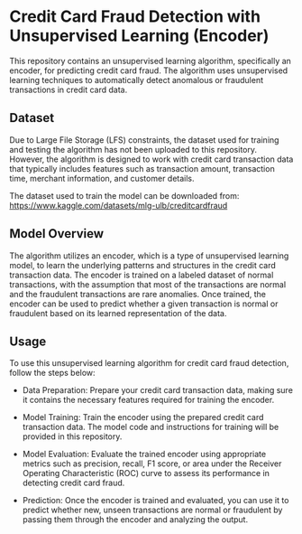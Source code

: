 # Credit Card Fraud Detection with Unsupervised Learning (Encoder)
This repository contains an unsupervised learning algorithm, specifically an encoder, for predicting credit card fraud. The algorithm uses unsupervised learning techniques to automatically detect anomalous or fraudulent transactions in credit card data.

## Dataset
Due to Large File Storage (LFS) constraints, the dataset used for training and testing the algorithm has not been uploaded to this repository. However, the algorithm is designed to work with credit card transaction data that typically includes features such as transaction amount, transaction time, merchant information, and customer details.

The dataset used to train the model can be downloaded from: https://www.kaggle.com/datasets/mlg-ulb/creditcardfraud

## Model Overview
The algorithm utilizes an encoder, which is a type of unsupervised learning model, to learn the underlying patterns and structures in the credit card transaction data. The encoder is trained on a labeled dataset of normal transactions, with the assumption that most of the transactions are normal and the fraudulent transactions are rare anomalies. Once trained, the encoder can be used to predict whether a given transaction is normal or fraudulent based on its learned representation of the data.

## Usage
To use this unsupervised learning algorithm for credit card fraud detection, follow the steps below:

- Data Preparation: Prepare your credit card transaction data, making sure it contains the necessary features required for training the encoder.

- Model Training: Train the encoder using the prepared credit card transaction data. The model code and instructions for training will be provided in this repository.

- Model Evaluation: Evaluate the trained encoder using appropriate metrics such as precision, recall, F1 score, or area under the Receiver Operating Characteristic (ROC) curve to assess its performance in detecting credit card fraud.

- Prediction: Once the encoder is trained and evaluated, you can use it to predict whether new, unseen transactions are normal or fraudulent by passing them through the encoder and analyzing the output.